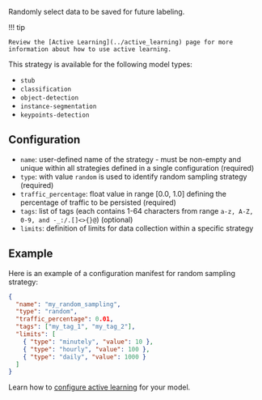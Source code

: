 Randomly select data to be saved for future labeling.

!!! tip

    Review the [Active Learning](../active_learning) page for more information about how to use active learning.

This strategy is available for the following model types:

- `stub`
- `classification`
- `object-detection`
- `instance-segmentation`
- `keypoints-detection`

## Configuration

- `name`: user-defined name of the strategy - must be non-empty and unique within all strategies defined in a
  single configuration (required)
- `type`: with value `random` is used to identify random sampling strategy (required)
- `traffic_percentage`: float value in range [0.0, 1.0] defining the percentage of traffic to be persisted (required)
- `tags`: list of tags (each contains 1-64 characters from range `a-z, A-Z, 0-9, and -_:/.[]<>{}@`) (optional)
- `limits`: definition of limits for data collection within a specific strategy

## Example

Here is an example of a configuration manifest for random sampling strategy:

```json
{
  "name": "my_random_sampling",
  "type": "random",
  "traffic_percentage": 0.01,
  "tags": ["my_tag_1", "my_tag_2"],
  "limits": [
    { "type": "minutely", "value": 10 },
    { "type": "hourly", "value": 100 },
    { "type": "daily", "value": 1000 }
  ]
}
```

Learn how to [configure active learning](../active_learning.md#configuration) for your model.
